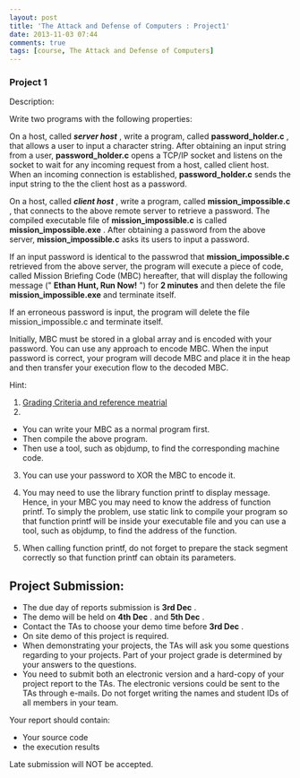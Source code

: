 ```yaml
---
layout: post
title: 'The Attack and Defense of Computers : Project1'
date: 2013-11-03 07:44
comments: true
tags: [course, The Attack and Defense of Computers]
---
```

### Project 1 ###

Description:

Write two programs with the following properties:

On a host, called ***server host*** , write a program, called **password_holder.c** , that allows a user to input a character string.
After obtaining an input string from a user, **password_holder.c** opens a TCP/IP socket and listens on the socket to wait for any incoming request from a host, called client host.
When an incoming connection is established, **password_holder.c** sends the input string to the the client host as a password.

On a host, called ***client host*** , write a program, called **mission_impossible.c** , that connects to the above remote server to retrieve a password.
The compiled executable file of **mission_impossible.c** is called **mission_impossible.exe** .
After obtaining a password from the above server, **mission_impossible.c** asks its users to input a password.

If an input password is identical to the passwrod that **mission_impossible.c** retrieved from the above server, the program will execute a piece of code, called Mission Briefing Code (MBC) hereafter, that will display the following message (" **Ethan Hunt, Run Now!** ") for **2 minutes** and then delete the file **mission_impossible.exe** and terminate itself.

If an erroneous password is input, the program will delete the file mission_impossible.c and terminate itself.

Initially, MBC must be stored in a global array and is encoded with your password. You can use any approach to encode MBC. When the input password is correct, your program will decode MBC and place it in the heap and then transfer your execution flow to the decoded MBC.

Hint:

1. [Grading Criteria and reference meatrial](http://in1.csie.ncu.edu.tw/~hsufh/COURSES/FALL2013/p1_ref_material.pptx)
2. 

- You can write your MBC as a normal program first.
- Then compile the above program.
- Then use a tool, such as objdump, to find the corresponding machine code.

3. You can use your password to XOR the MBC to encode it.

4. You may need to use the library function printf to display message. Hence, in your MBC you may need to know the address of function printf. To simply the problem, use static link to compile your program so that function printf will be inside your executable file and you can use a tool, such as objdump, to find the address of the function.

5. When calling function printf, do not forget to prepare the stack segment correctly so that function printf can obtain its parameters.

## Project Submission:

- The due day of reports submission is **3rd Dec** .
- The demo will be held on **4th Dec** . and **5th Dec** .
- Contact the TAs to choose your demo time before **3rd Dec** .
- On site demo of this project is required.
- When demonstrating your projects, the TAs will ask you some questions regarding to your projects. Part of your project grade is determined by your answers to the questions.
- You need to submit both an electronic version and a hard-copy of your project report to the TAs.
The electronic versions could be sent to the TAs through e-mails.
Do not forget writing the names and student IDs of all members in your team.

Your report should contain:
- Your source code
- the execution results

Late submission will NOT be accepted.